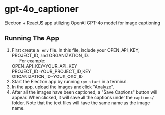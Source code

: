# gpt-4o_captioner
Electron + ReactJS app utilizing OpenAI GPT-4o model for image captioning

## Running The App
1. First create a `.env` file. In this file, include your OPEN_API_KEY, PROJECT_ID, and ORGANIZATION_ID.  
&nbsp;&nbsp;&nbsp;&nbsp;&nbsp;&nbsp;For example:  
OPEN_API_KEY=YOUR_API_KEY  
PROJECT_ID=YOUR_PROJECT_ID_KEY  
ORGANIZATION_ID=YOUR_ORG_ID  
2. Start the Electron app by running `npm start` in a terminal.
3. In the app, upload the images and click "Analyze".
4. After all the images have been captioned, a "Save Captions" button will appear. When clicked, it will save all the captions under the `captions/` folder. Note that the text files will have the same name as the image name. 